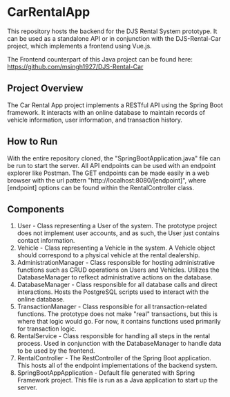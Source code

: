 # CarRentalApp
This repository hosts the backend for the DJS Rental System prototype. It can be used as a standalone API or in conjunction with the DJS-Rental-Car project, which implements a frontend using Vue.js.

The Frontend counterpart of this Java project can be found here: https://github.com/msingh1927/DJS-Rental-Car

## Project Overview
The Car Rental App project implements a RESTful API using the Spring Boot framework. It interacts with an online database to maintain records of vehicle information, user information, and transaction history.

## How to Run
With the entire repository cloned, the "SpringBootApplication.java" file can be run to start the server.
All API endpoints can be used with an endpoint explorer like Postman.
The GET endpoints can be made easily in a web browser with the url pattern "http://localhost:8080/[endpoint]", where [endpoint] options can be found within the RentalController class.

## Components
1. User - Class representing a User of the system. The prototype project does not implement user accounts, and as such, the User just contains contact information.
2. Vehicle - Class representing a Vehicle in the system. A Vehicle object should correspond to a physical vehicle at the rental dealership.
3. AdministrationManager - Class responsible for hosting administrative functions such as CRUD operations on Users and Vehicles. Utilizes the DatabaseManager to refkect administrative actions on the database.
4. DatabaseManager - Class responsible for all database calls and direct interactions. Hosts the PostgreSQL scripts used to interact with the online database.
5. TransactionManager - Class responsible for all transaction-related functions. The prototype does not make "real" transactions, but this is where that logic would go. For now, it contains functions used primarily for transaction logic.
6. RentalService - Class responsible for handling all steps in the rental process. Used in conjunction with the DatabaseManager to handle data to be used by the frontend.
7. RentalController - The RestController of the Spring Boot application. This hosts all of the endpoint implementations of the backend system.
8. SpringBootAppApplication - Default file generated with Spring Framework project. This file is run as a Java application to start up the server.
